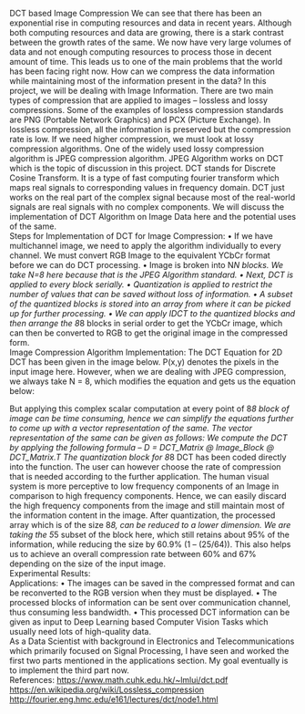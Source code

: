 DCT based Image Compression
We can see that there has been an exponential rise in computing resources and data in recent years. Although both computing resources and data are growing, there is a stark contrast between the growth rates of the same. We now have very large volumes of data and not enough computing resources to process those in decent amount of time. This leads us to one of the main problems that the world has been facing right now. How can we compress the data information while maintaining most of the information present in the data? 
In this project, we will be dealing with Image Information. There are two main types of compression that are applied to images – lossless and lossy compressions. Some of the examples of lossless compression standards are PNG (Portable Network Graphics) and PCX (Picture Exchange). In lossless compression, all the information is preserved but the compression rate is low. If we need higher compression, we must look at lossy compression algorithms. One of the widely used lossy compression algorithm is JPEG compression algorithm. JPEG Algorithm works on DCT which is the topic of discussion in this project. 
DCT stands for Discrete Cosine Transform. It is a type of fast computing fourier transform which maps real signals to corresponding values in frequency domain. DCT just works on the real part of the complex signal because most of the real-world signals are real signals with no complex components. We will discuss the implementation of DCT Algorithm on Image Data here and the potential uses of the same.
</br>
Steps for Implementation of DCT for Image Compression:
•	If we have multichannel image, we need to apply the algorithm individually to every channel. We must convert RGB Image to the equivalent YCbCr format before we can do DCT processing. 
•	Image is broken into N*N blocks. We take N=8 here because that is the JPEG Algorithm standard.
•	Next, DCT is applied to every block serially.
•	Quantization is applied to restrict the number of values that can be saved without loss of information.
•	A subset of the quantized blocks is stored into an array from where it can be picked up for further processing.
•	We can apply IDCT to the quantized blocks and then arrange the 8*8 blocks in serial order to get the YCbCr image, which can then be converted to RGB to get the original image in the compressed form.
</br>
Image Compression Algorithm Implementation:
The DCT Equation for 2D DCT has been given in the image below. P(x,y) denotes the pixels in the input image here.
However, when we are dealing with JPEG compression, we always take N = 8, which modifies the equation and gets us the equation below:

But applying this complex scalar computation at every point of 8*8 block of image can be time consuming, hence we can simplify the equations further to come up with a vector representation of the same. The vector representation of the same can be given as follows:
We compute the DCT by applying the following formula – 
D = DCT_Matrix @ Image_Block @ DCT_Matrix.T
The quantization block for 8*8 DCT has been coded directly into the function. The user can however choose the rate of compression that is needed according to the further application. 
The human visual system is more perceptive to low frequency components of an Image in comparison to high frequency components. Hence, we can easily discard the high frequency components from the image and still maintain most of the information content in the image. After quantization, the processed array which is of the size 8*8, can be reduced to a lower dimension. We are taking the 5*5 subset of the block here, which still retains about 95% of the information, while reducing the size by 60.9% (1 – (25/64)). This also helps us to achieve an overall compression rate between 60% and 67% depending on the size of the input image.
</br>
Experimental Results:
</br>
Applications:
•	The images can be saved in the compressed format and can be reconverted to the RGB version when they must be displayed.
•	The processed blocks of information can be sent over communication channel, thus consuming less bandwidth.
•	This processed DCT information can be given as input to Deep Learning based Computer Vision Tasks which usually need lots of high-quality data. 
</br>
As a Data Scientist with background in Electronics and Telecommunications which primarily focused on Signal Processing, I have seen and worked the first two parts mentioned in the applications section. My goal eventually is to implement the third part now.
</br>
References:
https://www.math.cuhk.edu.hk/~lmlui/dct.pdf
https://en.wikipedia.org/wiki/Lossless_compression
http://fourier.eng.hmc.edu/e161/lectures/dct/node1.html


